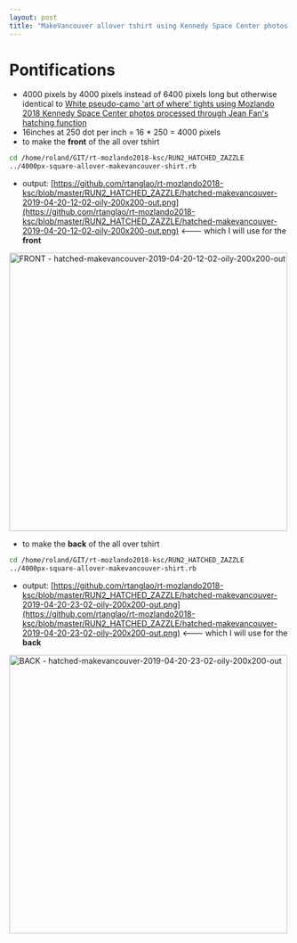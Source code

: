 ```yaml
---
layout: post
title: "MakeVancouver allover tshirt using Kennedy Space Center photos with hatched graphic algorithm from Jean Fan "
---
```


# Pontifications

* 4000 pixels by 4000 pixels instead of 6400 pixels long but otherwise identical to [White pseudo-camo 'art of where' tights using Mozlando 2018 Kennedy Space Center photos processed through Jean Fan's hatching function](http://rolandtanglao.com/2019/04/07/p1-white-pseudo-camo-artofwhere-tights-from-mozlando2018-ksc-hatched-photos/)
* 16inches  at 250 dot per inch = 16 * 250 = 4000 pixels
* to make the **front** of the all over tshirt

```bash
cd /home/roland/GIT/rt-mozlando2018-ksc/RUN2_HATCHED_ZAZZLE
../4000px-square-allover-makevancouver-shirt.rb 
```

* output: [https://github.com/rtanglao/rt-mozlando2018-ksc/blob/master/RUN2_HATCHED_ZAZZLE/hatched-makevancouver-2019-04-20-12-02-oily-200x200-out.png](https://github.com/rtanglao/rt-mozlando2018-ksc/blob/master/RUN2_HATCHED_ZAZZLE/hatched-makevancouver-2019-04-20-12-02-oily-200x200-out.png) <--- which I will use for the **front**

<a data-flickr-embed="true"  href="https://www.flickr.com/photos/roland/47603726652/in/datetaken-ff/" title="FRONT - hatched-makevancouver-2019-04-20-12-02-oily-200x200-out"><img src="https://live.staticflickr.com/65535/47603726652_1ed0a02f9c.jpg" width="500" height="500" alt="FRONT - hatched-makevancouver-2019-04-20-12-02-oily-200x200-out"></a><script async src="//embedr.flickr.com/assets/client-code.js" charset="utf-8"></script>

* to make the **back** of the all over tshirt

```bash
cd /home/roland/GIT/rt-mozlando2018-ksc/RUN2_HATCHED_ZAZZLE
../4000px-square-allover-makevancouver-shirt.rb 
```
* output: [https://github.com/rtanglao/rt-mozlando2018-ksc/blob/master/RUN2_HATCHED_ZAZZLE/hatched-makevancouver-2019-04-20-23-02-oily-200x200-out.png](https://github.com/rtanglao/rt-mozlando2018-ksc/blob/master/RUN2_HATCHED_ZAZZLE/hatched-makevancouver-2019-04-20-23-02-oily-200x200-out.png) <--- which I will use for the **back**

<a data-flickr-embed="true"  href="https://www.flickr.com/photos/roland/33779137328/in/datetaken-ff/" title="BACK - hatched-makevancouver-2019-04-20-23-02-oily-200x200-out"><img src="https://live.staticflickr.com/65535/33779137328_1b7193a306.jpg" width="500" height="500" alt="BACK - hatched-makevancouver-2019-04-20-23-02-oily-200x200-out"></a><script async src="//embedr.flickr.com/assets/client-code.js" charset="utf-8"></script>
